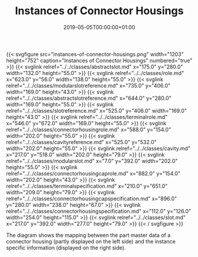 ﻿---
title: Instances of Connector Housings
toc: false
type: specs
date: "2019-05-05T00:00:00+01:00"
draft: false
menu:
  vec120:
    identifier: instances-of-components/instances-of-connector-housings    
    parent: instances-of-components
    weight: 1004004 

# Prev/next pager order (if `docs_section_pager` enabled in `params.toml`)
weight: 1004004
---
{{< svgfigure src="instances-of-connector-housings.png" width="1203" height="752" caption="Instances of Connector Housings" numbered="true" >}}
  {{< svglink relref="../../classes/abstractslot.md" x="175.0" y="280.0" width="132.0" height="55.0" >}}
  {{< svglink relref="../../classes/role.md" x="623.0" y="56.0" width="138.0" height="55.0" >}}
  {{< svglink relref="../../classes/modularslotreference.md" x="735.0" y="406.0" width="169.0" height="43.0" >}}
  {{< svglink relref="../../classes/abstractslotreference.md" x="644.0" y="280.0" width="169.0" height="55.0" >}}
  {{< svglink relref="../../classes/slotreference.md" x="525.0" y="406.0" width="169.0" height="43.0" >}}
  {{< svglink relref="../../classes/terminalrole.md" x="546.0" y="672.0" width="169.0" height="55.0" >}}
  {{< svglink relref="../../classes/connectorhousingrole.md" x="588.0" y="154.0" width="202.0" height="55.0" >}}
  {{< svglink relref="../../classes/cavityreference.md" x="525.0" y="532.0" width="202.0" height="55.0" >}}
  {{< svglink relref="../../classes/cavity.md" x="217.0" y="518.0" width="202.0" height="79.0" >}}
  {{< svglink relref="../../classes/modularslot.md" x="7.0" y="392.0" width="202.0" height="55.0" >}}
  {{< svglink relref="../../classes/connectorhousingcaprole.md" x="882.0" y="154.0" width="202.0" height="43.0" >}}
  {{< svglink relref="../../classes/terminalspecification.md" x="210.0" y="651.0" width="209.0" height="79.0" >}}
  {{< svglink relref="../../classes/connectorhousingcapspecification.md" x="896.0" y="280.0" width="238.0" height="67.0" >}}
  {{< svglink relref="../../classes/connectorhousingspecification.md" x="112.0" y="126.0" width="254.0" height="115.0" >}}
  {{< svglink relref="../../classes/slot.md" x="217.0" y="392.0" width="277.0" height="79.0" >}}
{{< / svgfigure >}}
<html>   <head>     </head>   <body>     <p> The diagram shows the mapping between the part master data of a connector housing (partly displayed on the left side)&#160;and the instance specific information (displayed on the right side).      </p>    </body> </html> 
